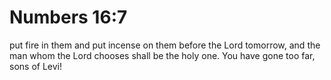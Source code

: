 # Numbers 16:7

put fire in them and put incense on them before the Lord tomorrow, and the man whom the Lord chooses shall be the holy one. You have gone too far, sons of Levi!
